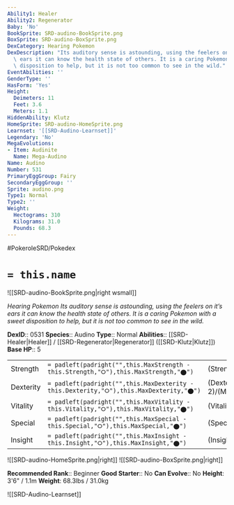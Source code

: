 ```yaml
---
Ability1: Healer
Ability2: Regenerator
Baby: 'No'
BookSprite: SRD-audino-BookSprite.png
BoxSprite: SRD-audino-BoxSprite.png
DexCategory: Hearing Pokemon
DexDescription: "Its auditory sense is astounding, using the feelers on it\u2019s\
  \ ears it can know the health state of others. It is a caring Pokemon with a sweet\
  \ disposition to help, but it is not too common to see in the wild."
EventAbilities: ''
GenderType: ''
HasForm: 'Yes'
Height:
  Deimeters: 11
  Feet: 3.6
  Meters: 1.1
HiddenAbility: Klutz
HomeSprite: SRD-audino-HomeSprite.png
Learnset: '[[SRD-Audino-Learnset]]'
Legendary: 'No'
MegaEvolutions:
- Item: Audinite
  Name: Mega-Audino
Name: Audino
Number: 531
PrimaryEggGroup: Fairy
SecondaryEggGroup: ''
Sprite: audino.png
Type1: Normal
Type2: ''
Weight:
  Hectograms: 310
  Kilograms: 31.0
  Pounds: 68.3
---
```


#PokeroleSRD/Pokedex

# `= this.name`

![[SRD-audino-BookSprite.png|right wsmall]]

*Hearing Pokemon*
*Its auditory sense is astounding, using the feelers on it’s ears it can know the health state of others. It is a caring Pokemon with a sweet disposition to help, but it is not too common to see in the wild.*

**DexID**:: 0531
**Species**:: Audino
**Type**:: Normal
**Abilities**:: [[SRD-Healer|Healer]] / [[SRD-Regenerator|Regenerator]] ([[SRD-Klutz|Klutz]])
**Base HP**:: 5

|           |                                                                                        |                                          |
| --------- | -------------------------------------------------------------------------------------- | ---------------------------------------- |
| Strength  | `= padleft(padright("",this.MaxStrength - this.Strength,"⭘"),this.MaxStrength,"⬤")`    | (Strength::2)/(MaxStrength::4)   |
| Dexterity | `= padleft(padright("",this.MaxDexterity - this.Dexterity,"⭘"),this.MaxDexterity,"⬤")` | (Dexterity:: 2)/(MaxDexterity::4) |
| Vitality  | `= padleft(padright("",this.MaxVitality - this.Vitality,"⭘"),this.MaxVitality,"⬤")`    | (Vitality::2)/(MaxVitality::5)   |
| Special   | `= padleft(padright("",this.MaxSpecial - this.Special,"⭘"),this.MaxSpecial,"⬤")`       | (Special::2)/(MaxSpecial::4)     |
| Insight   | `= padleft(padright("",this.MaxInsight - this.Insight,"⭘"),this.MaxInsight,"⬤")`       | (Insight::2)/(MaxInsight::5)     |

![[SRD-audino-HomeSprite.png|right]]
![[SRD-audino-BoxSprite.png|right]]

**Recommended Rank**:: Beginner
**Good Starter**:: No
**Can Evolve**:: No
**Height**: 3'6" / 1.1m
**Weight**: 68.3lbs / 31.0kg

![[SRD-Audino-Learnset]]